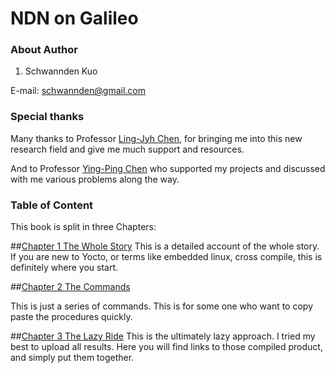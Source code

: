 NDN on Galileo
=======


### About Author
1. Schwannden Kuo

E-mail: schwannden@gmail.com

### Special thanks
Many thanks to
Professor [Ling-Jyh Chen](https://sites.google.com/site/cclljj/), for bringing me into this new research field and give me much support and resources.

And to Professor [Ying-Ping Chen](http://ypchen.tw) who supported my projects and discussed with me various problems along the way.

### Table of Content
This book is split in three Chapters:

##[Chapter 1 The Whole Story](chapter1.md)
This is a detailed account of the whole story.
If you are new to Yocto, or terms like embedded linux, cross compile, this is definitely where you start.

##[Chapter 2 The Commands](chapter2.md)

This is just a series of commands. This is for some one who want to copy paste the procedures quickly.

##[Chapter 3 The Lazy Ride](chapter3.md)
This is the ultimately lazy approach.
I tried my best to upload all results. Here you will find links to those compiled product, and simply put them together.
